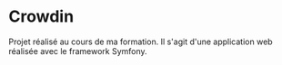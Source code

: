 # Crowdin
Projet réalisé au cours de ma formation. Il s'agit d'une application web réalisée avec le framework Symfony.

